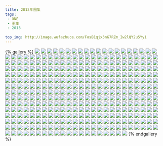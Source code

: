```yaml
---
title: 2013年图集
tags:
 - ONE
 - 图集
 - 2013
 
top_img: http://image.wufazhuce.com/FosB1qjx3nG7RZm_Iw2lQY2u5Yyi
---
```

{% gallery %}
![](http://image.wufazhuce.com/FosB1qjx3nG7RZm_Iw2lQY2u5Yyi)
![](http://image.wufazhuce.com/FgMaGTT_8PGsIt-X8BDEF84JZ71C)
![](http://image.wufazhuce.com/FnFn1ZCcvil_8cVfFMYDY-2iaHiC)
![](http://image.wufazhuce.com/FtIQ-bF0KU-4MK64trofpYKy2cS0)
![](http://image.wufazhuce.com/FmvNXcl7q12nTOblVf9GXdIj2VbK)
![](http://image.wufazhuce.com/FkQaLJulFZv3K2v56jQ1MbYF-K-e)
![](http://image.wufazhuce.com/Fj_V2xpTXnywK0XaixRzQiGSvT_d)
![](http://image.wufazhuce.com/FtZiDl9HMA7K2afLzhHkNUW7oRoO)
![](http://image.wufazhuce.com/FhBbe5LjUTmmY73d_4gHhCQMEr-u)
![](http://image.wufazhuce.com/Fv744tD9v8KkRhh93XJRFuX_tIZq)
![](http://image.wufazhuce.com/FpSsbsDSJmapmtEQCxi6tN1XnGoK)
![](http://image.wufazhuce.com/FsSMEXBpbpab0Rr6Bv5F5c7vmBaD)
![](http://image.wufazhuce.com/FnXDwBNusaGqHbYQp5uSc1ZHS3g1)
![](http://image.wufazhuce.com/Fj-Wvw2ORA0gWoNp8yfHHXuY7TFj)
![](http://image.wufazhuce.com/FqExwQTef4o8IBb_AnQFmcCj467t)
![](http://image.wufazhuce.com/FmkXKh8iNTnOSCOx-xVeAkipLiwV)
![](http://image.wufazhuce.com/Fr-DtKBOm-LNFSf0rAgpChUBirLA)
![](http://image.wufazhuce.com/FjjuB4I47dP_t43vZmJ4iwHDZLFa)
![](http://image.wufazhuce.com/FgZcyKXOwM6I9w8f6b34LFVJI8T-)
![](http://image.wufazhuce.com/FmTePSvQRl4XehPN1KF_pCuVDct7)
![](http://image.wufazhuce.com/FuLZllPz-XfS9goaWeJdh6kNT_YP)
![](http://image.wufazhuce.com/FgSQe_-4pU1i1sDyXllNMn_I6iAL)
![](http://image.wufazhuce.com/FsNFZE-DYIv6LPpQOLLTf-oNJQpj)
![](http://image.wufazhuce.com/FheOCwM2WUAXUgHq3mBoQVNj52dC)
![](http://image.wufazhuce.com/FrfvJf6dsga5Y4TcCRuU_-fEjX1B)
![](http://image.wufazhuce.com/FmtdntH4g_NwrbVPNdz1Mrk-EeLA)
![](http://image.wufazhuce.com/Fk6UTbJyQU6fxplR3Wx8CLaz-Cni)
![](http://image.wufazhuce.com/FhNmJhTcVhPpAiUPocSHTBXp9Tuu)
![](http://image.wufazhuce.com/FlH_bv6a4GtWkItgg5oWaUx1X5um)
![](http://image.wufazhuce.com/FtY-tpg8JnFLBhmIwTzt1rdk1qit)
![](http://image.wufazhuce.com/FiaFqRRv6An1t_Zztjhpow411bhG)
![](http://image.wufazhuce.com/Fg2LJz-zaRR4-tCDXRR61Jr1Xt9a)
![](http://image.wufazhuce.com/FsyKHgsXerOLS1znZLidNBFTgThA)
![](http://image.wufazhuce.com/FssTqqUskvB2RBg6XnQnsCvXsImE)
![](http://image.wufazhuce.com/FoNrRg19V4zq_fX0xGhK5q9lxB8y)
![](http://image.wufazhuce.com/FmGoOs74gjYPbQiQiscTH7-JmRuy)
![](http://image.wufazhuce.com/Fmb14uvtehKwJoBEzoPsNjiBQmeR)
![](http://image.wufazhuce.com/FgzVaSF4Fv-mnmhUa1x0FtA5re0a)
![](http://image.wufazhuce.com/Fgz0T8QX9rizCsAWMu9y-Ic5KmDU)
![](http://image.wufazhuce.com/FlnvYyzcygEvRWi15da4dOwDgkyb)
![](http://image.wufazhuce.com/FiWileco1fxddJ2DJRRS80jXduj4)
![](http://image.wufazhuce.com/FiFQ6Ciqb1u8ojro10I210Lmhvw2)
![](http://image.wufazhuce.com/Fimjb407VogkQBzB59s5CgFrdpZH)
![](http://image.wufazhuce.com/Fo_P5amFbmeoD26T9OchrA-0QC7A)
![](http://image.wufazhuce.com/Fjj-93MJudMtpB5wtEatPQcdcde1)
![](http://image.wufazhuce.com/FpFScueOHbbuMj93SIUJAf6A-yzq)
![](http://image.wufazhuce.com/FiAvLHuIWIYRrT9upu5mmKVZ3d82)
![](http://image.wufazhuce.com/Fs7DEYLXi0FmnxexgXMtc9IHrFpd)
![](http://image.wufazhuce.com/FlDSJDAaTYPXnx5hIxcLzQoDDrsA)
![](http://image.wufazhuce.com/FibzU3H3Wox4dzjEAQCKPUlvP3Te)
![](http://image.wufazhuce.com/FhM7qLjUTNO9_xSZzxnZDhORjHiS)
![](http://image.wufazhuce.com/FpTIl5e8aUBsg1jfA3ujZOvrSQft)
![](http://image.wufazhuce.com/Fk095EqCqsP6ErZUQ70oLB4xN3rS)
![](http://image.wufazhuce.com/FgqHZ-guKKsbZDzi3zq2Xio9GEQN)
![](http://image.wufazhuce.com/Fm97qOiwLtRHl1b9VdPSXFL4waXu)
![](http://image.wufazhuce.com/Fh_sgW8suphag4B3yvxVC49cNGuZ)
![](http://image.wufazhuce.com/FmZ-kh5on9pU4WWtM92iLuvuPNUT)
![](http://image.wufazhuce.com/FmoGsMBUzYktNImpf-FsQ5VerxGP)
![](http://image.wufazhuce.com/FsU7hod2OBxMhAY446poijJ5G2UA)
![](http://image.wufazhuce.com/Flj_FqoE5WMAEsLKfEusi42woC9J)
![](http://image.wufazhuce.com/FjLFcwsiwwnlPY3p8mAqfCKZYa2K)
![](http://image.wufazhuce.com/Fi-YfW_Xizpjq6ut-S5yQACLXMDN)
![](http://image.wufazhuce.com/FloiTDMxftOiMT2pSLTtA7Ki7nf5)
![](http://image.wufazhuce.com/FsDE3gLRMQS47hkwZ46qHfM8XkY1)
![](http://image.wufazhuce.com/Fsioi56e6c1S3uSTL7pCL2aTcViR)
![](http://image.wufazhuce.com/FnJcWYzz4jO3UhWv21zC_3jhZ9lv)
![](http://image.wufazhuce.com/FjO6Ox2TRACHFvkv033auS8r3JwN)
![](http://image.wufazhuce.com/Fl4-0Ywf5yf-OcWSHGFSQZayXfl4)
![](http://image.wufazhuce.com/FiAAWJ09r98pwsuXU5JuDXUhDtrg)
![](http://image.wufazhuce.com/FqmbJ9f11biZCsUZkOB8UACS7l8E)
![](http://image.wufazhuce.com/FljyNhkiV-hbf7-l7GsxP-mg2yFV)
![](http://image.wufazhuce.com/Fgl1zH6zs03yg9qUTKtXnsQ0L5TB)
![](http://image.wufazhuce.com/Fl_Su_ANHqd3InyMDQheMXkGHN-H)
![](http://image.wufazhuce.com/FrCMwrAaAwgnyos_AARtm9MTHOyk)
![](http://image.wufazhuce.com/Fkmuuekf4WY6xogOV_K6Ufbvf3C7)
![](http://image.wufazhuce.com/FnZ8bZsPdasF4yIkAJNXCeZup4J8)
![](http://image.wufazhuce.com/Fr7g5L7ApB2CBS3jpf7bN0Eju8BJ)
![](http://image.wufazhuce.com/Fpy4jBWM8_7sux4oUvsDRy2xHCQ8)
![](http://image.wufazhuce.com/Fm9B-VuNeJSE6GchE2LkGbvMjKZ5)
![](http://image.wufazhuce.com/FkSYTmgt9rFw5U0gh1eJ7Jv__i67)
![](http://image.wufazhuce.com/FlZBMUpuKUekCscZ6o71tw2lqDhV)
![](http://image.wufazhuce.com/FjDxhLsL_SkYHSV5YE5THi_Fz0Pf)
![](http://image.wufazhuce.com/Fq6m8gjUH1ZJVlSef1fC-rP4ln9b)
![](http://image.wufazhuce.com/Fg_VEdxhPRJo1f1nYDoXtBjxCGsC)
![](http://image.wufazhuce.com/FsdnJpHD_QK6U72elba6-yaK1V-V)
![](http://image.wufazhuce.com/FnFn8xmO6FYOTf-X4TVJhX5DNPxb)
![](http://image.wufazhuce.com/FllbiPnQf-S16falER3JN1wqieGb)
![](http://image.wufazhuce.com/FoM2pSETpw0Ugfix-qbCqVXc-KUH)
![](http://image.wufazhuce.com/FhLfW7VvhrJwZTL8o1cdZSXKpGMA)
![](http://image.wufazhuce.com/FoAnrgXH5vlNS8eQVGncjYB_N6ZU)
![](http://image.wufazhuce.com/Fkla2ZpbEWaFeJSVK70eArWWCq_y)
![](http://image.wufazhuce.com/FrBwNGOL_qCPLV164I0H8Iv1rqMV)
![](http://image.wufazhuce.com/Fluyz8SkTLBhOZtnWJCQFj0K68o_)
![](http://image.wufazhuce.com/FtG2S76DKmSojou96LhLUtItI1Z8)
![](http://image.wufazhuce.com/FvbYmp-WK1k5umys1A_jt6S0LJJg)
![](http://image.wufazhuce.com/FqXsRiNyUErxn9JVG1Xd08q2nM4D)
![](http://image.wufazhuce.com/Ft3tqAb6jeF5jLD6ABO9O-vvVXdK)
![](http://image.wufazhuce.com/Fq-AMPw7ubKmZAVKz8n5nBuEgVCY)
![](http://image.wufazhuce.com/Fnmb_-t1NMr3_OHsZhorQNi2ezkI)
![](http://image.wufazhuce.com/FkT9ikWQI-V_sUZJu3Urypx36ljr)
![](http://image.wufazhuce.com/Fhd_VX3WdzAthbh8RjpK5h0p9u2l)
![](http://image.wufazhuce.com/Fs7cvPc_OgVB5-5YntrgWu_dSt_0)
![](http://image.wufazhuce.com/FixuE-3tCafxBvkZXHPGsSUW6UIR)
![](http://image.wufazhuce.com/FpeD8gH7z-giwn0EllwvZ9TYQ2Re)
![](http://image.wufazhuce.com/FpGjPqHcP0KhlcwkTT03gE7vDGMs)
![](http://image.wufazhuce.com/Ftrpk1HLd5YdefFsLqaIxYluXQg3)
![](http://image.wufazhuce.com/FrU1HH7pcKFi1GW1f-U5LkIqLBkV)
![](http://image.wufazhuce.com/FtDRyvNE1MUtJ1OTJmkKnXdQbt22)
![](http://image.wufazhuce.com/Frk28AcHPOWD4js4Pfm5gz2QiBZk)
![](http://image.wufazhuce.com/FornSmPGMHNuaPFMu2oDzBSjL5e8)
![](http://image.wufazhuce.com/FuCcOpxijoa7YGkHgVgINrmjdyNR)
![](http://image.wufazhuce.com/FtBRwiWrUIe_p5nt3_Dc2DzW6FOX)
![](http://image.wufazhuce.com/FnkEDNmNuFBXa16MF9L7uUxtKeqy)
![](http://image.wufazhuce.com/Fm9oJ8mP1H8CwWWFZ0_0FTnqBQfh)
![](http://image.wufazhuce.com/FhOUQHj6lXrH1wvgDx-7VScYtA7j)
![](http://image.wufazhuce.com/FkaIj_l06wQSu-grvSav8eXDHcV0)
![](http://image.wufazhuce.com/FuPGFEN1fpSA3TyV2pWAVPrLSj2X)
![](http://image.wufazhuce.com/FjZ8DlNOWGVDdmuxZBFftVUjNo_d)
![](http://image.wufazhuce.com/Fvo9ZHT8VaWd6v-zUk-543YK1CWW)
![](http://image.wufazhuce.com/FlyJPL5ieo5lJkMxagdvZ0DXJaTC)
![](http://image.wufazhuce.com/Fit6HVOiYxq56EHBDqB4KyyETCFe)
![](http://image.wufazhuce.com/Fv32Cx_4EZg6VD-t3MiNlBPO2CWv)
![](http://image.wufazhuce.com/Fg0H4GY9wOzc03VBdEnDYiZsmrk0)
![](http://image.wufazhuce.com/FmBwYQecRnT1zM3al_h1PlApPgI4)
![](http://image.wufazhuce.com/FpyRPX2LJw72WMWBakJAjbbmIQrK)
![](http://image.wufazhuce.com/FrUT4ThucEYFSGqOnN1FBkCeVPeP)
![](http://image.wufazhuce.com/FhU7wJX-xvPE0_yNqsMyng6PLDno)
![](http://image.wufazhuce.com/FuPeMZc7EnmVuPLFkMQZw_b3g79N)
![](http://image.wufazhuce.com/Fo7NXYEMK0QF0ZHJyiI-tfp6Djia)
![](http://image.wufazhuce.com/Fp-4DTVS_04i4IHXRCq4QAAvcRu0)
![](http://image.wufazhuce.com/FiLIoXnEMn9fqlUEeGeM89hxchPk)
![](http://image.wufazhuce.com/Fmtbe9WfAQHDdWOe-t4IJfl_M3yT)
![](http://image.wufazhuce.com/FmyLZMt4mkO20ouwLahXc4sZfz7H)
![](http://image.wufazhuce.com/Fg_T4FJsifxzc4aFF3LnUwHyVdPQ)
![](http://image.wufazhuce.com/FvquqtqYxU7EMs8XY4FIwik2mJi1)
![](http://image.wufazhuce.com/FtSCmHxJyUEGRCTvuVud8UisRD1k)
![](http://image.wufazhuce.com/Fo_Q-Fn3lTxiXVbUIVy5xlLnNUTh)
![](http://image.wufazhuce.com/FtVJzAOUHAdqaSqVCSDfDGsySEh2)
![](http://image.wufazhuce.com/FjqPiEDxq8YzylmqVuD_DrmHV494)
![](http://image.wufazhuce.com/FluZ2zB0BSEDus576KknwMyHW85v)
![](http://image.wufazhuce.com/Fh3c0EsURui1ZBsCcNzdKgH_Nh1A)
![](http://image.wufazhuce.com/FjQ3aJ2PJIcNsznK8Vxwde-yxX8Y)
![](http://image.wufazhuce.com/Fl5ghGZL93DeB2Hdu6wY7dPZ410i)
![](http://image.wufazhuce.com/FmeoHahwf9J_QwzlGRZn8CGUQuuy)
![](http://image.wufazhuce.com/FqkjtaxMLlpLqQv5PFCHAhYtljla)
![](http://image.wufazhuce.com/FiYhNU8f3HoqtdSLIjSx4I4N53ym)
![](http://image.wufazhuce.com/FpkgrVQ1TAxkxkCLR6DcViMc2w_j)
![](http://image.wufazhuce.com/FkjlC9IjcterkL1y3qEMarQkarB1)
![](http://image.wufazhuce.com/FurDYL4nnDVdqtf737vHlOTBARN8)
![](http://image.wufazhuce.com/Fou4Ksy6j_vSwu2cKiP_UGSsUyhu)
![](http://image.wufazhuce.com/FmCLgNBP7zUxI0J-EecOnE23i5-N)
![](http://image.wufazhuce.com/FiSOJ4Olgi1r45iNzKYNCCGizPWi)
![](http://image.wufazhuce.com/Fhja5_GAZr5d9_vzQVxYmvEtpTmp)
![](http://image.wufazhuce.com/Fu9SsKN68BpTAUwKHV7ZB75sspjC)
![](http://image.wufazhuce.com/FvdyY9WxA_vt1AenH9hFvlHuu_rT)
![](http://image.wufazhuce.com/Flyag_lIzLh-Vu5HHLKyP3PbX6_Z)
![](http://image.wufazhuce.com/FgeMGprDUcByAjj_ApocQkiKXvFZ)
![](http://image.wufazhuce.com/FhTV6FAMkHf8r-HxBktx8bYc8pqS)
![](http://image.wufazhuce.com/FjoOwvUaw55X79VGftDJ2juxKfU9)
![](http://image.wufazhuce.com/FgJzo0iQleSBhnp-2NB-sgMUyaXd)
![](http://image.wufazhuce.com/FoawVqtbPXYOHUMEExdxwVZF5Fr1)
![](http://image.wufazhuce.com/FnYOdlmsr7AdpF-yYPckEo76BZ7X)
![](http://image.wufazhuce.com/FruLQgEYLL73PFunP12SXxLw7cZa)
![](http://image.wufazhuce.com/Fkby7C-Uu0PfaGnWrYJGLVWJfDIY)
![](http://image.wufazhuce.com/FuetY8Q61UNfq9xlQ4ND4U5DHvrE)
![](http://image.wufazhuce.com/Fo6c8Bf7dCfHuAVJxAlxne4Db0zR)
![](http://image.wufazhuce.com/FihW15VVkfcpQdzgkaBby0hl8cXh)
![](http://image.wufazhuce.com/Fq3nozQImW1phHao86ULf-O_HcBD)
![](http://image.wufazhuce.com/Fpzi-fHUv70FaOm7_tOaJmfOF3b1)
![](http://image.wufazhuce.com/FvLq0NjG_M3AERai206vsBpQRvKh)
![](http://image.wufazhuce.com/FmL4we3su0uWlUq41NNOyt6Z1pn7)
![](http://image.wufazhuce.com/Flbsm0MeVEfkHY9aTYalGhpw38I4)
![](http://image.wufazhuce.com/FvwJgxHYO6_qFZV10fxEO7kCykan)
![](http://image.wufazhuce.com/FoDvcyn9glw0lM2DqFwRRwx1owNS)
![](http://image.wufazhuce.com/FvwUG3aS3mgwi_KzqbpDOdFDr19a)
![](http://image.wufazhuce.com/Fu-83JK-32jAZBMOaP60DHPpd_LD)
![](http://image.wufazhuce.com/FmJNixd5AFTKztWIYc8OYAkj9WEv)
![](http://image.wufazhuce.com/FjqaDwqT325nUIZrLeYaS0Z-CyyN)
![](http://image.wufazhuce.com/FiOjhx7S_8x_sB2guGti1TFF-2-F)
![](http://image.wufazhuce.com/Fuoyvq2stF2JTfjrLqIgJUtFsCvC)
![](http://image.wufazhuce.com/FgeVYgVo3TCds72Rj3_26aM0bc3p)
![](http://image.wufazhuce.com/ForKS_okW-qEDNbpArLsiZq00Fd8)
![](http://image.wufazhuce.com/Ft0rxWQo5EF7aQUSoERuUBDpVMNv)
![](http://image.wufazhuce.com/FuEMrNk5uHXKTcTK22MAgPr63ptP)
![](http://image.wufazhuce.com/Fqn6HCUXUzWqHxKCryY-mNkC1fd0)
![](http://image.wufazhuce.com/FopaSZSnbJiXzpaEevPQj1S0sLqm)
![](http://image.wufazhuce.com/FnXsCMpxqfBXNAAfkKJMM_mStY_O)
![](http://image.wufazhuce.com/FidRrgdRfFi9KjZ1th4Cba7MaIXC)
![](http://image.wufazhuce.com/FtFWhmIJnH8hqIAvjyetrmAMC_fs)
![](http://image.wufazhuce.com/FsmfOndxSN7O6OasLIhTsWYdvAxM)
![](http://image.wufazhuce.com/FkKPZw63tp5WkfztY32xK5bAGq3i)
![](http://image.wufazhuce.com/FnbwGIYscsVyVKx2SSBi1zDfdCL_)
![](http://image.wufazhuce.com/Fts-jX2RMgUcj_SOnebBwfnk1V2b)
![](http://image.wufazhuce.com/FivT54gi7i1muJkquh12CeDvUxl3)
![](http://image.wufazhuce.com/Fr-H_jK4sYPWzzDDj3FZV5Lwo32-)
![](http://image.wufazhuce.com/FrnjF3-kXUUVUBeOlEXv2gOhT1qI)
![](http://image.wufazhuce.com/Fkppo-VctqBf1Dvz2kKkYvWxYZJm)
![](http://image.wufazhuce.com/FjgAjJOPNY42x4w8aBQ47EKMMfKS)
![](http://image.wufazhuce.com/FjMN8uBOvWAfxrRBegpG5UUXVpVB)
![](http://image.wufazhuce.com/FkUXWWTbFDe1WtmLfkFPucfgJztM)
![](http://image.wufazhuce.com/FsyMGbFXquBzwOvge9y2wfQhA3Mg)
![](http://image.wufazhuce.com/FhZH0YnmEgaqQK7oLnP_PL8ecay0)
![](http://image.wufazhuce.com/FnDCeE8r3FdfGJUyrbuoVDJ43vFm)
![](http://image.wufazhuce.com/Fpoyc9Be4fd8x4UplulcSVyZHTQ6)
![](http://image.wufazhuce.com/Fk7XSt1FOVbZPOAtApWq4guPdpfj)
![](http://image.wufazhuce.com/Fsyzhcn274FJTSgmsIX14MmtR4qC)
![](http://image.wufazhuce.com/FvxnFNJPhl74WuqkvlIz-s-cyJlf)
![](http://image.wufazhuce.com/FtldoJkqq230mTVR_cRiCp8XOINw)
![](http://image.wufazhuce.com/Fg0qmeHtaxbHI79Ww28urnxve6I0)
![](http://image.wufazhuce.com/FlsE6qL8gft4pNfnTKARkxsf83Mi)
![](http://image.wufazhuce.com/FlcanEQDvPoJQ_8F4MTRuH6orGb1)
![](http://image.wufazhuce.com/FkethUQBdMeZR9kou376LVPUAemH)
![](http://image.wufazhuce.com/FibaV3Z0GttX93yvkuA2uV335j_a)
![](http://image.wufazhuce.com/FlSsJ_C9mXxiMk4c2-6yOanSiTWh)
![](http://image.wufazhuce.com/FjatEjI0634PAn2_hpfG5BG_vtY-)
![](http://image.wufazhuce.com/FiG-LURsYEcGCODAU0GxIfwg8h0l)
![](http://image.wufazhuce.com/FokAa-Zs7zCvUfqusTUj0Wv4VIle)
![](http://image.wufazhuce.com/Fh0fDIRjFModn7LMuaBIDFdfiwTq)
![](http://image.wufazhuce.com/FkzHN0QoZpyBwbWqvsIOf-g3oL4b)
![](http://image.wufazhuce.com/Fsn8wDbqAHV7fSBIcz-aTFnOUAG-)
![](http://image.wufazhuce.com/FmBi4VXiZwi3cTPBkNb6KdwpwbAY)
![](http://image.wufazhuce.com/FrComf7MORqtFyuhtRpVlV3ZvStR)
![](http://image.wufazhuce.com/FmNI-8nqxr9cuW7o-gLCIlXDuO57)
![](http://image.wufazhuce.com/FiSaKcDTw6K6MTHAYftf_4QUBvVC)
![](http://image.wufazhuce.com/FvmF7ZnaylHrxXWbZFMK8PJ-Mz8g)
![](http://image.wufazhuce.com/FrYV0HGMNxOzK1oRtQAe4zGjx7Uu)
![](http://image.wufazhuce.com/FvzHQOL585l0pC__RbEdHFeW1gt5)
![](http://image.wufazhuce.com/FmfwQgTnOJofU5rHi5TbJkv5d7P7)
![](http://image.wufazhuce.com/FtFTmlHzhpRz3NzL9cvlyaoIzKTD)
![](http://image.wufazhuce.com/FrIkHuQi3HluJptuow4IoIhYohEI)
![](http://image.wufazhuce.com/FtQREG5UQMlhuogSIKl6KZ4D3umH)
![](http://image.wufazhuce.com/FoP1f0uXPj5ijYMiZPS2qle2mUw7)
![](http://image.wufazhuce.com/FgmHN4t31Of7acwPiAZX-7TA8pco)
![](http://image.wufazhuce.com/FoSvKXClrmRXNIZyF9d3SK23UqQn)
![](http://image.wufazhuce.com/FrrKemKjWAUDBGbBnEcVWaERY2L-)
![](http://image.wufazhuce.com/FltXMKMVrG049AjXYBBqwYyYniW0)
![](http://image.wufazhuce.com/FsAYFMbKlYv0jkDOCHTgbPBp0mob)
![](http://image.wufazhuce.com/Fv-45ZDLCO05vcILsixVcgDjnwVI)
![](http://image.wufazhuce.com/FoNUm6l9_yHvAv0NkgTd-hWg-cnt)
![](http://image.wufazhuce.com/FgT3gWJdp7pmoj_xeaIWsq8oO3yk)
![](http://image.wufazhuce.com/Fq7AisooXMGsujGySt8wZRtPe9ap)
![](http://image.wufazhuce.com/FgFjcVC18v0Lb5O1azoVmDKBEqu0)
![](http://image.wufazhuce.com/FrkcNsexIfl-YanzKD0ThbEuHLv0)
![](http://image.wufazhuce.com/Ft18meYOpFwWKs3ujkNEojxw0UCc)
![](http://image.wufazhuce.com/FiMxQBFZgDeAetCDxMqUgQchlpC3)
![](http://image.wufazhuce.com/FnaBcCBBwvBCC-5DVexYvD_EGB7N)
![](http://image.wufazhuce.com/FizTYPZniWh7c-0W_5gyoI3oLnJM)
![](http://image.wufazhuce.com/FvUjps_P-xOxolHd6QnYFdqpmwZh)
![](http://image.wufazhuce.com/Fkq41-sCaE4oSAxKGuzm9h6NoMhB)
![](http://image.wufazhuce.com/FlvcSCfFNbdtK0UiV9i6UJF92gE-)
![](http://image.wufazhuce.com/FmemYP6_dgVgPUmiHQXJwpKYBX90)
![](http://image.wufazhuce.com/FgK-vy8gE0h_X2iyiW6pUN8lvsf3)
![](http://image.wufazhuce.com/FnzJm57TWIKBTTizTpg737XrFBNv)
![](http://image.wufazhuce.com/Fm4MVegpqKQqoTyY2LkqQMFUzkQ_)
![](http://image.wufazhuce.com/Fq1f2_wuOGP3wW58-f9LeZnn_RVx)
![](http://image.wufazhuce.com/FqXOkpS1CmWAyVMFolB58YALU82r)
![](http://image.wufazhuce.com/FoVYdZp3qbbiw21z4eoETD6zZ3Uu)
![](http://image.wufazhuce.com/Fm2TUyvcVwieH83XClpB-F72xHF9)
![](http://image.wufazhuce.com/Fp42O8UsxOm9qpdvkagIPXr3_yHj)
![](http://image.wufazhuce.com/Fn1cbQr6AZj5mFxzQA7DSHzZjbSO)
![](http://image.wufazhuce.com/FjbMKeLzWd0dF9vWjRo74pvcms1W)
![](http://image.wufazhuce.com/Fjynh393-6RuTswaqTDGWcW-1l56)
![](http://image.wufazhuce.com/FgoQFTDXXibFwDRPVkjrP3rrhRUB)
![](http://image.wufazhuce.com/Fl8U7CTiFoYqjKE523CDOTVJrcM7)
![](http://image.wufazhuce.com/Fn1R59zP-HFkvuFSQJgajFsglqd2)
![](http://image.wufazhuce.com/FhNvpG8yblgfsLhnH0ZxF0l64vNi)
![](http://image.wufazhuce.com/Fl7EmeU_UDDk_LyMh7RK3thCrQWZ)
![](http://image.wufazhuce.com/FpxnxccJz1WoPCe5uBeSMx7m7iKl)
![](http://image.wufazhuce.com/Fh9EV793i9lBhco7q7wex1ELA8rG)
![](http://image.wufazhuce.com/FumM35doH_MCaLafHuW4yhvfdgA4)
![](http://image.wufazhuce.com/FsOq0FQyvSwcqJbQ-jSouy8rsU5i)
![](http://image.wufazhuce.com/FqZBeQQsdz51mNwbEBNewoFtFJm5)
![](http://image.wufazhuce.com/FpBxHlf8hNYYH3y4xAW2AavVjwMi)
![](http://image.wufazhuce.com/FprT4of4MwgXU4KUgCkQz06Qisp6)
![](http://image.wufazhuce.com/Fn6FFGrAkMMTT27q1uGGNKio41Qp)
![](http://image.wufazhuce.com/FubK8iC0Ubi2PU0Bml_c_2LfH6Jz)
![](http://image.wufazhuce.com/Fjsgtj4whVj4eJ7Z_2Qko86PkxpY)
![](http://image.wufazhuce.com/FuJCXFg3-w3PucdmkWjlYyaUXy4T)
![](http://image.wufazhuce.com/FqH0ye6crDXff514ntetN_uk_ybd)
![](http://image.wufazhuce.com/Fr4NuVtGaK7_1AmLvzUadC5a6jvv)
![](http://image.wufazhuce.com/FkII6ZOxhmg0Xem_0JDLxgi7cRJY)
![](http://image.wufazhuce.com/FqRC1FmEuTtTY2eI8uVq4E-n3Kpy)
![](http://image.wufazhuce.com/FnGhJlsGSDkUW2ElH30h3bNBv6Wj)
![](http://image.wufazhuce.com/FtZZYudSMvQJ6OzW45YzhJLYPzad)
![](http://image.wufazhuce.com/Fts1dnyx8W78-7EarCIh_aphIwG6)
![](http://image.wufazhuce.com/Fk7Mojg2UuslaCsHuie5-v7NFPt3)
![](http://image.wufazhuce.com/FrIynf56Sek9wt8i1ytUz3XFQ9Z9)
![](http://image.wufazhuce.com/FiajABgAYdO1ZuASQedrvEGD4xLb)
![](http://image.wufazhuce.com/Fs9JK32gKaTWXwxq9OojlNdPRi4d)
![](http://image.wufazhuce.com/FsEz5q_mdpWyKC-wnEkNCr57MzfC)
![](http://image.wufazhuce.com/Fpk0ItxSBy6lXik8UzRv6sqhWps3)
![](http://image.wufazhuce.com/Fj62Ou9EeDBq8JCNDZfpDDf9k059)
![](http://image.wufazhuce.com/Fuh0ejGEE45QmnAyJ_2E9U7yyURo)
![](http://image.wufazhuce.com/FmFlvIMVBcLaxoZfVrVrKwBeZCoI)
![](http://image.wufazhuce.com/Fopcz4Dy-ImwqXGTaPagtXJdoqlN)
![](http://image.wufazhuce.com/FoujeMJMl4Ibv42-PcYjB5EMSJCG)
![](http://image.wufazhuce.com/FtaJ7fNU1D-fU5jNB_chi0zfl5r5)
![](http://image.wufazhuce.com/FlLlzb4KZ0c8LwIVgpklMT9VHn4i)
![](http://image.wufazhuce.com/FqOQ6TMmri2veSPTpo0iFRwuhUof)
![](http://image.wufazhuce.com/Fv__Acnw_fJz3EaIA_4V6Ovecpuw)
![](http://image.wufazhuce.com/FgQ-6o4Y58LtWE2kfkHz9dkAbIdy)
![](http://image.wufazhuce.com/Fl7iSZY-fBlCO1rtfI7WVN-2PVb8)
![](http://image.wufazhuce.com/Fhm-qQTHD7XQMUZgKObezGTV3NQl)
![](http://image.wufazhuce.com/FhUAZzZOe6HsJM3y7UAel4QwU7hq)
![](http://image.wufazhuce.com/FjmpbyhvrQOchPCYorNaAsv3OzI6)
![](http://image.wufazhuce.com/Fib0CrjQNjsS_JFd7nTnpG7ekzQ3)
![](http://image.wufazhuce.com/Fo7GalByH1lMIozHjR4yofoPgCq7)
![](http://image.wufazhuce.com/Fnyz53aHJQnRaZChtio2liim_zI_)
![](http://image.wufazhuce.com/FqB6otGinGW_KAhxH1WH0GIH4usK)
![](http://image.wufazhuce.com/FrOLpplERHaTSSylRsE7U1-jRSeX)
![](http://image.wufazhuce.com/Fsm4x5UbIxjeL8mVDBqgSj-Zpx1m)
![](http://image.wufazhuce.com/Fgs5l2zw8ZD9BzUCpzucRq0d4M6t)
![](http://image.wufazhuce.com/Fm_2TcVbS3a2FwO8BYSG5spRNRV8)
![](http://image.wufazhuce.com/FoQSq6_9MV9fEGxOjKn6aBMA6Y5N)
![](http://image.wufazhuce.com/FlWdwiMZJi-iHy4WLxKPVzqq6MMB)
![](http://image.wufazhuce.com/FlakEwcXIDXot4ooYGAREjv0IZS7)
![](http://image.wufazhuce.com/Fu2jLtiD71lORwBCiS5IG2a8IGM8)
![](http://image.wufazhuce.com/FvnohglLgHnaeqLrF_w8XsYU1Gm4)
![](http://image.wufazhuce.com/Fs__IaMo7_OQZ54V8lYZzt-GcP1o)
![](http://image.wufazhuce.com/Fov5T31_MQUiUYg-NQrHYICRb-8X)
![](http://image.wufazhuce.com/FjjdzByeqPBqGRGApo0BHb7Hj-hJ)
![](http://image.wufazhuce.com/FmvYK4v3M-Tu5sIu-c-JUtDIjCZb)
![](http://image.wufazhuce.com/Fs7q2Im0VZm-lPsaYpSLFxnpI-tj)
![](http://image.wufazhuce.com/Fu6BNMWezdGqXjwfWTFeY_PhkLQZ)
![](http://image.wufazhuce.com/FkU0Jg1O4_fTFHU5L_pHQDdC-51v)
![](http://image.wufazhuce.com/FhYfSWwiRTJDDa-Sdqs1UHseB0Yk)
![](http://image.wufazhuce.com/FpX6KzMZkMjhHnuiGyMsdAo3eKAG)
![](http://image.wufazhuce.com/FqmRZhrwN5EFpcTtlORuz8-tzDA2)
![](http://image.wufazhuce.com/Flvo4gXSI-J1wTBmvnFQ-qUn9XRL)
![](http://image.wufazhuce.com/FvgntdMIScKKyXiMb8coS1JonCbu)
![](http://image.wufazhuce.com/FqHytpLpE2xA4wSFpWo6jNxQ_mwe)
![](http://image.wufazhuce.com/FhclX42WUPpN2Zkk8lvUKUa5m3p4)
![](http://image.wufazhuce.com/Fqv3lH5dfbBHSi1sQWs4cEj2XsLP)
![](http://image.wufazhuce.com/FvZIjUD-ktgZ0m73zpQgfmjJ3h74)
![](http://image.wufazhuce.com/FjHbeRJB9Ux5-o1E52ffHwRdvK1D)
![](http://image.wufazhuce.com/FsGqHZ_MaRqcgbYgrL1EwknWD_C4)
![](http://image.wufazhuce.com/FrTwgn54vfNxk9-dhjPbhfUJieaO)
![](http://image.wufazhuce.com/FoKD0wXYmbecPQWtJpeBHxoIJymd)
![](http://image.wufazhuce.com/Fvz4rjx58UwSG2plu6LyLnV5EFyS)
![](http://image.wufazhuce.com/FozrHvoM4OTxZfHu8M4JvSpS_MhC)
![](http://image.wufazhuce.com/Fjr8zA2WtVLdHSvvXCxbeIobZoNo)
![](http://image.wufazhuce.com/FrsXyQPNicEO5UqiiAuhJ_E7l_wG)
![](http://image.wufazhuce.com/Fpr5DMLZoyqqsbrzhtoVLlFHpQpx)
![](http://image.wufazhuce.com/FkRVnefU8VXEP-nqiKI7Yw7HTS1j)
![](http://image.wufazhuce.com/FoMOm-LCnBjQeQBWyZFOXBI_gRKl)
![](http://image.wufazhuce.com/Fs0XeJ376T1Yo96Aq6uqsWax-1yE)
![](http://image.wufazhuce.com/FnX57YxgqlsVHK60FIM5vB-jf_7S)
![](http://image.wufazhuce.com/Ft8baruGGveXzycT-JM5ADcNXlvP)
![](http://image.wufazhuce.com/FmNnpniUEudBGkCbKh4Y1A663ekQ)
![](http://image.wufazhuce.com/FkSbnAbsmQWis2YudS7GBTER4DlT)
![](http://image.wufazhuce.com/FhK5fcUK5G5UI4t4esSvhV-uBtPT)
![](http://image.wufazhuce.com/FmjzHbAUoW8w7Ngd564hFTJzrsaf)
![](http://image.wufazhuce.com/FqUuBJ0SXi-laJpFi5v1gniwJUzs)
![](http://image.wufazhuce.com/Fr6DsBz_I3ir0eZhCkQshEQnXHth)
![](http://image.wufazhuce.com/FtHDxcewdvIo_d116G11Vfohvyo4)
![](http://image.wufazhuce.com/FlmnfjMkkCHHWjbXdL_EkbrGZH2I)
![](http://image.wufazhuce.com/FnH3JoMan-NYgcHQc2ek2uvqr3ai)
![](http://image.wufazhuce.com/FuZL7N_Cq2BqygG8Umn9gcOsL1e3)
![](http://image.wufazhuce.com/Frnxio8ZKcYSrRhAXINdZC1tAbwf)
![](http://image.wufazhuce.com/Fir89IUybxuMVlELiVQaQ8dn4MGb)
![](http://image.wufazhuce.com/FkZNgcFFpWadWnrBXd82_9wddBE5)
![](http://image.wufazhuce.com/FkJJ00MGVyVh6nLWnypVZoHIbkXU)
![](http://image.wufazhuce.com/FrsWN5WQsLDPlbhioNt1Giv-xjaA)
![](http://image.wufazhuce.com/FgqJ0p7oE5a08axRGw2Ny3AN2t6m)
![](http://image.wufazhuce.com/Fp-3i-pb4ja9a0npTchJI1P5z5Q_)
{% endgallery %}